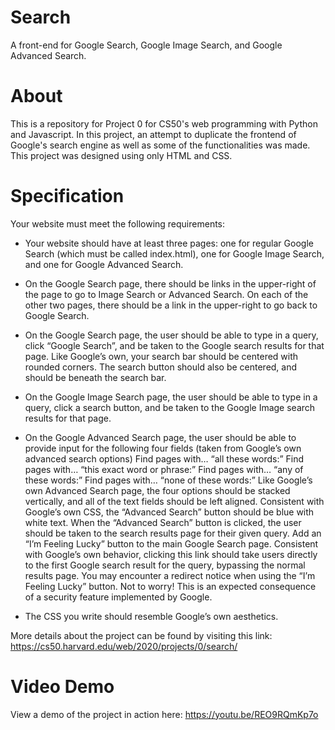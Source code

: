 # Search
 A front-end for Google Search, Google Image Search, and Google Advanced Search.


# About
This is a repository for Project 0 for CS50's web programming with Python and Javascript. In this project, an attempt to duplicate the frontend of Google's search engine as well as some of the functionalities was made. This project was designed using only HTML and CSS.

# Specification
Your website must meet the following requirements:

- Your website should have at least three pages: one for regular Google Search (which must be called index.html), one for Google Image Search, and one for Google Advanced Search.

- On the Google Search page, there should be links in the upper-right of the page to go to Image Search or Advanced Search. On each of the other two pages, there should be a link in the upper-right to go back to Google Search.

- On the Google Search page, the user should be able to type in a query, click “Google Search”, and be taken to the Google search results for that page.
Like Google’s own, your search bar should be centered with rounded corners. The search button should also be centered, and should be beneath the search bar.

- On the Google Image Search page, the user should be able to type in a query, click a search button, and be taken to the Google Image search results for that page.

- On the Google Advanced Search page, the user should be able to provide input for the following four fields (taken from Google’s own advanced search options)
Find pages with… “all these words:”
Find pages with… “this exact word or phrase:”
Find pages with… “any of these words:”
Find pages with… “none of these words:”
Like Google’s own Advanced Search page, the four options should be stacked vertically, and all of the text fields should be left aligned.
Consistent with Google’s own CSS, the “Advanced Search” button should be blue with white text.
When the “Advanced Search” button is clicked, the user should be taken to the search results page for their given query.
Add an “I’m Feeling Lucky” button to the main Google Search page. Consistent with Google’s own behavior, clicking this link should take users directly to the first Google search result for the query, bypassing the normal results page.
You may encounter a redirect notice when using the “I’m Feeling Lucky” button. Not to worry! This is an expected consequence of a security feature implemented by Google.

- The CSS you write should resemble Google’s own aesthetics.


More details about the project can be found by visiting this link: https://cs50.harvard.edu/web/2020/projects/0/search/

# Video Demo
View a demo of the project in action here: https://youtu.be/REO9RQmKp7o